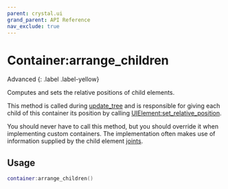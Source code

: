 ```yaml
---
parent: crystal.ui
grand_parent: API Reference
nav_exclude: true
---
```


# Container:arrange_children

Advanced
{: .label .label-yellow}

Computes and sets the relative positions of child elements.

This method is called during [update_tree](ui_element_update_tree) and is responsible for giving each child of this container its position by calling [UIElement:set_relative_position](ui_element_set_relative_position).

You should never have to call this method, but you should override it when implementing custom containers. The implementation often makes use of information supplied by the child element [joints](joint).

## Usage

```lua
container:arrange_children()
```
